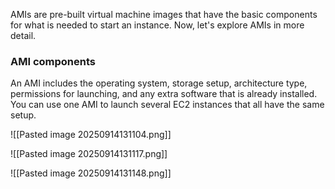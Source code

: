AMIs are pre-built virtual machine images that have the basic components for what is needed to start an instance. Now, let's explore AMIs in more detail.

### AMI components

An AMI includes the operating system, storage setup, architecture type, permissions for launching, and any extra software that is already installed. You can use one AMI to launch several EC2 instances that all have the same setup.

![[Pasted image 20250914131104.png]]

![[Pasted image 20250914131117.png]]

![[Pasted image 20250914131148.png]]